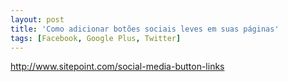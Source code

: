 ```yaml
---
layout: post
title: 'Como adicionar botões sociais leves em suas páginas'
tags: [Facebook, Google Plus, Twitter]
---
```


<http://www.sitepoint.com/social-media-button-links>
